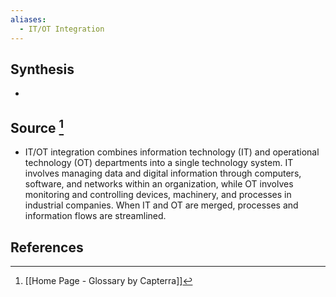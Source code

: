 ```yaml
---
aliases:
  - IT/OT Integration
---
```

## Synthesis
- 
## Source [^1]
- IT/OT integration combines information technology (IT) and operational technology (OT) departments into a single technology system. IT involves managing data and digital information through computers, software, and networks within an organization, while OT involves monitoring and controlling devices, machinery, and processes in industrial companies. When IT and OT are merged, processes and information flows are streamlined.
## References

[^1]: [[Home Page - Glossary by Capterra]]
